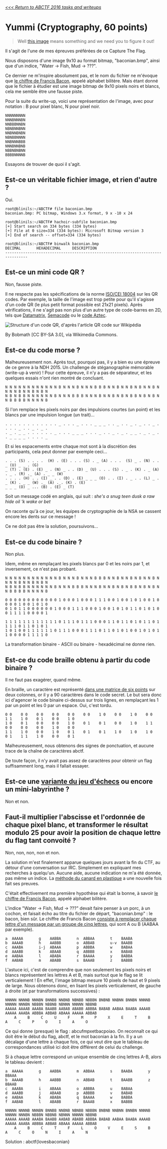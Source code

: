 _[<<< Return to ABCTF 2016 tasks and writeups](/2016-abctf)_
# Yummi (Cryptography, 60 points)

>Well [this image](baconian.bmp) means something and we need you to figure it out!

Il s'agit de l'une de mes épreuves préférées de ce Capture The Flag.

Nous disposons d'une image 9x10 au format bitmap, "baconian.bmp", ainsi que d'un indice, "Water -> Fish, Mud -> ???".

Ce dernier ne m'inspire absolument pas, et le nom du fichier ne m'évoque que 
[le chiffre de Francis Bacon](http://www.apprendre-en-ligne.net/crypto/stegano/bilitere.html),
appelé alphabet bilitère. Mais étant donné que le fichier à étudier est une image bitmap de 9x10 pixels noirs
et blancs, cela me semble être une fausse piste.

Pour la suite du write-up, voici une représentation de l'image, avec pour notation : B pour pixel blanc, N pour pixel noir.

```
NNNNNNNNN
NNNBNNNBN
NNBBBNNBN
NBNBNNBNN
NNBNNBNBN
NBNBBNNNN
NNBNNNBBB
NNNBNNBNB
NBBNBNBNN
BBBBNNNNB
```

Essayons de trouver de quoi il s'agit.

## Est-ce un véritable fichier image, et rien d'autre ?

Oui.

```console
root@blinils:~/ABCTF# file baconian.bmp
baconian.bmp: PC bitmap, Windows 3.x format, 9 x -10 x 24

root@blinils:~/ABCTF# hachoir-subfile baconian.bmp
[+] Start search on 334 bytes (334 bytes)
[+] File at 0 size=334 (334 bytes): Microsoft Bitmap version 3
[+] End of search -- offset=334 (334 bytes)

root@blinils:~/ABCTF# binwalk baconian.bmp
DECIMAL       HEXADECIMAL     DESCRIPTION
--------------------------------------------------------------------------------

```

## Est-ce un mini code QR ?

Non, fausse piste.

Il ne respecte pas les spécifications de la norme
[ISO/CEI 18004](http://www.swisseduc.ch/informatik/theoretische_informatik/qr_codes/docs/qr_standard.pdf) sur les QR codes.
Par exemple, la taille de l'image est trop petite pour qu'il s'agisse d'un code QR
(le plus petit format possible est 21x21 pixels). Après vérifications, il ne s'agit pas non plus
d'un autre type de code-barres en 2D, tels que [Datamatrix](https://fr.wikipedia.org/wiki/Datamatrix),
[Semacode](https://en.wikipedia.org/wiki/Semacode) ou le [code Aztec](https://fr.wikipedia.org/wiki/Code_Aztec).

![Structure d'un code QR, d'après l'article QR code sur Wikipédia](QR_Code_Structure.png)

By Bobmath [CC BY-SA 3.0], via Wikimedia Commons.
 
## Est-ce du code morse ?

Malheureusement non. Après tout, pourquoi pas, il y a bien eu une épreuve de ce genre à la NDH 2015.
Un challenge de stéganographie mémorable (write-up à venir) ! Pour cette épreuve, il n'y a pas de séparateur,
et les quelques essais n'ont rien montré de concluant.

```
N N N N N N N N N N N N B N N N B N N N B B B N N B N N B N B N N B N N N N B N N B N B N
N B N B B N N N N N N B N N N B B B N N N B N N B N B N B B N B N B N N B B B B N N N N B
```

Si l'on remplace les pixels noirs par des impulsions courtes (un point) 
et les blancs par une impulsion longue (un trait)...

```
. . . . . . . . . . . . _ . . . _ . . . _ _ _ . . _ . . _ . _ . . _ . . . . _ . . _ . _ .
. _ . _ _ . . . . . . _ . . . _ _ _ . . . _ . . _ . _ . _ _ . _ . _ . . _ _ _ _ . . . . _
```

Et si les espacements entre chaque mot sont à la discrétion des participants, cela peut donner par exemple ceci...

```
. . . (S) . . . .  (H) . (E) . . . (S) . _ (A) . . .  (S) _ . (N) . . _ (U) _ _ . (G)
_ (T) . (E) . (E) _ . (N) _ . . (D) _ (U) . . . (S) . _ . (K) . _ (A) . _ . (R) ._ (A) . _ _ (W)
. . . . (H) . . (I) _ . . (D) . (E) _ _ _ (O) . . (I) . _ . . (L) _ . _ (K) . _ _ (W) ._ (A) ._. (K) . (E)
_ _ _ (O) _ ... (B) . (E) _ (T)
```

Soit un message codé en anglais, qui suit : _she's a snug teen dusk a raw hide oil 'k wake or bet_

On raconte qu'à ce jour, les équipes de cryptographie de la NSA se cassent encore les dents sur ce message !

Ce ne doit pas être la solution, poursuivons...

 
## Est-ce du code binaire ?

Non plus.

Idem, même en remplaçant les pixels blancs par 0 et les noirs par 1, et inversement, ce n'est pas probant.

```
N N N N N N N N N N N N B N N N B N N N B B B N N B N N B N B N N B N N N N B N N B N B N
N B N B B N N N N N N B N N N B B B N N N B N N B N B N B B N B N B N N B B B B N N N N B
```

```
0 0 0 0 0 0 0 0 0 0 0 0 1 0 0 0 1 0 0 0 1 1 1 0 0 1 0 0 1 0 1 0 0 1 0 0 0 0 1 0 0 1 0 1 0
0 1 0 1 1 0 0 0 0 0 0 1 0 0 0 1 1 1 0 0 0 1 0 0 1 0 1 0 1 1 0 1 0 1 0 0 1 1 1 1 0 0 0 0 1
```
 
```
1 1 1 1 1 1 1 1 1 1 1 1 0 1 1 1 0 1 1 1 0 0 0 1 1 0 1 1 0 1 0 1 1 0 1 1 1 1 0 1 1 0 1 0 1
1 0 1 0 0 1 1 1 1 1 1 0 1 1 1 0 0 0 1 1 1 0 1 1 0 1 0 1 0 0 1 0 1 0 1 1 0 0 0 0 1 1 1 1 0
```

La transformation binaire - ASCII ou binaire - hexadécimal ne donne rien.

 
## Est-ce du code braille obtenu à partir du code binaire ?

Il ne faut pas exagérer, quand même.

En braille, un caractère est représenté [dans une matrice de six points](https://fr.wikipedia.org/wiki/Braille)
sur deux colonnes, or il y a 90 caractères dans le code secret. Le but sera donc ici d'agencer le code binaire
ci-dessus sur trois lignes, en remplaçant les 1 par un point et les 0 par un espace. Oui, c'est tordu.

```
0 0    0 0    0 0    0 0    0 0    0 0    1 0    0 0    1 0    0 0    1 1    1 0    0 1    0 0    1 0
1 0    0 1    0 0    0 0    1 0    0 1    0 1    0 0    1 0    1 1    0 0    0 0    0 0    1 0    0 0
1 1    1 0    0 0    1 0    0 1    0 1    0 1    1 0    1 0    1 0    0 1    1 1    1 0    0 0    0 1
```

Malheureusement, nous obtenons des signes de ponctuation, et aucune trace de la chaîne de caractères abctf.

De toute façon, il n'y avait pas assez de caractères pour obtenir un flag suffisamment long, mais il fallait essayer.

 
## Est-ce une [variante du jeu d'échecs](https://fr.wikipedia.org/wiki/Variante_du_jeu_d'%C3%A9checs) ou encore un mini-labyrinthe ?

Non et non.

## Faut-il multiplier l'abscisse et l'ordonnée de chaque pixel blanc, et transformer le résultat modulo 25 pour avoir la position de chaque lettre du flag tant convoité ?

Non, non, non, non et non.

La solution m'est finalement apparue quelques jours avant la fin du CTF, au détour d'une conversation sur IRC.
Simplement en expliquant mes recherches à quelqu'un. Aucune aide, aucune indication ne m'a été donnée, pas même un indice.
La [méthode du canard en plastique](https://fr.wikipedia.org/wiki/M%C3%A9thode_du_canard_en_plastique) a
une nouvelle fois fait ses preuves.

C'était effectivement ma première hypothèse qui était la bonne,
à savoir [le chiffre de Francis Bacon](http://www.apprendre-en-ligne.net/crypto/stegano/bilitere.html),
appelé alphabet bilitère.

L'indice "Water -> Fish, Mud -> ???" devait faire penser à un porc,
à un cochon, et faisait écho au titre du fichier de départ, "baconian.bmp" : le bacon, bien sûr.
Le chiffre de Francis Bacon [consiste à remplacer chaque lettre d'un message par
un groupe de cinq lettres](https://en.wikipedia.org/wiki/Bacon's_cipher#Cipher_details),
qui sont A ou B (AABAA par exemple).

```
a  AAAAA       g    AABBA       n  ABBAA       t    BAABA
b  AAAAB       h    AABBB       o  ABBAB       u-v  BAABB
c  AAABA       i-j  ABAAA       p  ABBBA       w    BABAA
d  AAABB       k    ABAAB       q  ABBBB       x    BABAB
e  AABAA       l    ABABA       r  BAAAA       y    BABBA
f  AABAB       m    ABABB       s  BAAAB       z    BABBB
```

L'astuce ici, c'est de comprendre que non seulement les pixels noirs et blancs représentent les lettres A et B,
mais surtout que le flag se lit verticalement ! En effet, l'image bitmap mesure 10 pixels de haut et 9 pixels de large.
Nous obtenons donc, en lisant les pixels verticalement, de gauche à droite (et par transformations successives) :

```
NNNNN NNNNB NNNBN BNNBB NNBNB NBNBB NBBBN BNBNB NNBNN BNNBN NNNNB NNNNN NNNBN NBBBN NBBNB NBNNN NNNNN NBBNB
AAAAA AAAAB AAABA BAABB AABAB ABABB ABBBA BABAB AABAA BAABA AAAAB AAAAA AAABA ABBBA ABBAB ABAAA AAAAA ABBAB
    A     B     C     U     F     M     P     X     E     T     B     A     C     P     O     I     A     O
```
 

Ce qui donne (presque) le flag : abcufmpxetbacpoiao. 
On reconnaît ce qui doit être le début du flag, abctf, et le mot baconian à la fin.
Il y a un décalage d'une lettre à chaque fois, ce qui veut dire que le tableau
de correspondances utilisé ici doit être différent de celui du challenge.

Si à chaque lettre correspond un unique ensemble de cinq lettres A-B, alors le tableau devient :

```
a  AAAAA       g    AABBA       m  ABBAA       s    BAABA       y    BBAAA
b  AAAAB       h    AABBB       n  ABBAB       t    BAABB       z    BBAAB
c  AAABA       i    ABAAA       o  ABBBA       u    BABAA
d  AAABB       j    ABAAB       p  ABBBB       v    BABAB
e  AABAA       k    ABABA       q  BAAAA       w    BABBA
f  AABAB       l    ABABB       r  BAAAB       x    BABBB
```
 
```
NNNNN NNNNB NNNBN BNNBB NNBNB NBNBB NBBBN BNBNB NNBNN BNNBN NNNNB NNNNN NNNBN NBBBN NBBNB NBNNN NNNNN NBBNB
AAAAA AAAAB AAABA BAABB AABAB ABABB ABBBA BABAB AABAA BAABA AAAAB AAAAA AAABA ABBBA ABBAB ABAAA AAAAA ABBAB
    A     B     C     T     F     L     O     V     E     S     B     A     C     O     N     I     A     N
```
 
Solution : abctf{lovesbaconian}

